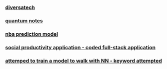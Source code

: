 ### [diversatech](https://diversatech-website.vercel.app/) <br />

### [quantum notes](https://github.com/cameron-d28/quantum) <br />

### [nba prediction model](https://github.com/cameron-d28/NBA_Prediction) <br />

### [social productivity application - coded full-stack application](https://youtu.be/_Oei1uoy428) <br />

### [attemped to train a model to walk with NN - keyword attempted](https://youtu.be/lnIWQPFu-pQ) <br />
